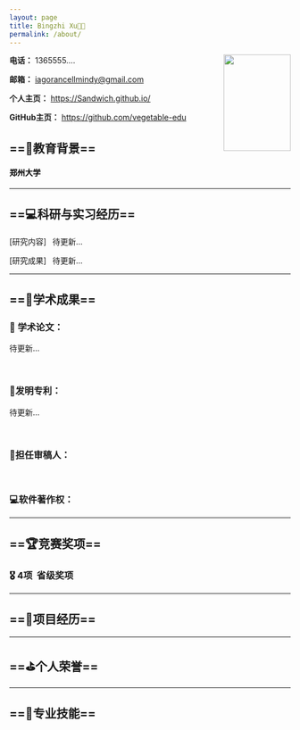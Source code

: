 ```yaml
---
layout: page
title: Bingzhi Xu👨‍💻
permalink: /about/
---
```


<img align="right" src="https://Sanwich.github.io/images/id.jpg" width=120 height=173  style="max-width: 100%;">

**电话：** 1365555....

**邮箱：** <iagorancellmindy@gmail.com>

**个人主页：** <https://Sandwich.github.io/>

**GitHub主页：** <https://github.com/vegetable-edu>


## ==🏢教育背景==

<h4 style="display: flex;justify-content: space-between; color: black;">
<span>郑州大学</span> 
</h4>



  
---

## ==💻科研与实习经历==


[研究内容] &ensp;待更新...

[研究成果] &ensp;待更新...

---
## ==📑学术成果==

### 📜 **学术论文：**

待更新...

<br/>

### 🧬**发明专利：**

待更新...

<br/>

### 📃**担任审稿人：**

<br/>

### 💻**软件著作权：**


---

## ==🏆竞赛奖项==



### 🎖️ **4项&nbsp;&nbsp;省级奖项**


---

## ==🚀项目经历==

  

---

## ==⛳个人荣誉==


---

## ==🔧专业技能==

